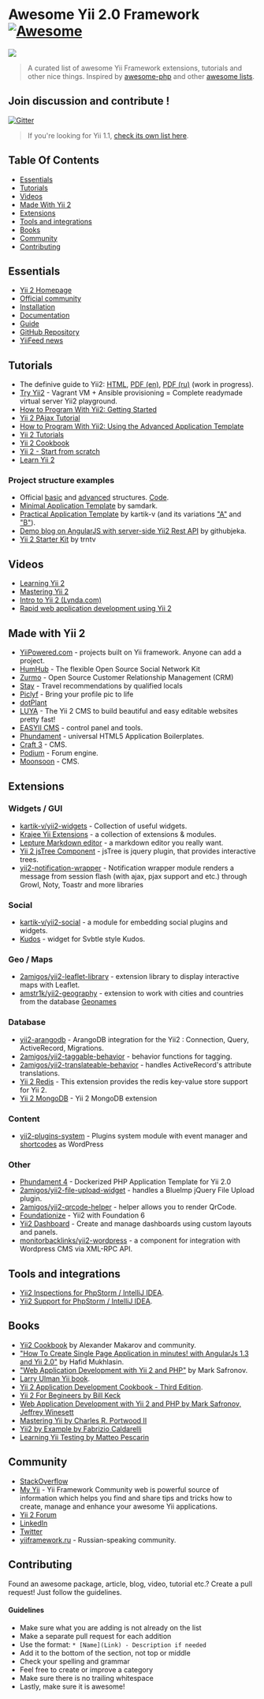 # Awesome Yii 2.0 Framework [![Awesome](https://cdn.rawgit.com/sindresorhus/awesome/d7305f38d29fed78fa85652e3a63e154dd8e8829/media/badge.svg)](https://github.com/sindresorhus/awesome)


![](http://static.yiiframework.com/files/logo/yii.png)

> A curated list of awesome Yii Framework extensions, tutorials and other nice things.
Inspired by [awesome-php](https://github.com/ziadoz/awesome-php) and other [awesome lists](https://github.com/sindresorhus/awesome).

## Join discussion and contribute !
[![Gitter](https://badges.gitter.im/Join%20Chat.svg)](https://gitter.im/samdark/awesome-yii?utm_source=badge&utm_medium=badge&utm_campaign=pr-badge)

> If you're looking for Yii 1.1, [check its own list here](1.1.md).



## Table Of Contents
- [Essentials](#essentials)
- [Tutorials](#tutorials)
- [Videos](#videos)
- [Made With Yii 2](#made-with-yii-2)
- [Extensions](#extensions)
- [Tools and integrations](#tools-and-integrations)
- [Books](#books)
- [Community](#community)
- [Contributing](#contributing)


## Essentials
* [Yii 2 Homepage](http://www.yiiframework.com/)
* [Official community](http://www.yiiframework.com/community/)
* [Installation](http://www.yiiframework.com/download/)
* [Documentation](http://www.yiiframework.com/doc-2.0/index.html)
* [Guide](http://www.yiiframework.com/doc-2.0/guide-index.html)
* [GitHub Repository](https://github.com/yiisoft/yii2)
* [YiiFeed news](http://yiifeed.com/)

## Tutorials

* The definive guide to Yii2:  [HTML](http://www.yiiframework.com/doc-2.0/guide-index.html), [PDF (en)](http://stuff.cebe.cc/yii2-guide.en.pdf), [PDF (ru)](http://stuff.cebe.cc/yii2-guide.ru.pdf) (work in progress).
* [Try Yii2](https://github.com/iJackUA/try-yii2) - Vagrant VM + Ansible provisioning = Complete readymade virtual server Yii2 playground.
* [How to Program With Yii2: Getting Started](http://code.tutsplus.com/tutorials/how-to-program-with-yii2-getting-started--cms-22440)
* [Yii 2 PAjax Tutorial](http://blog.neattutorials.com/yii2-pjax-tutorial/)
* [How to Program With Yii2: Using the Advanced Application Template](http://code.tutsplus.com/tutorials/how-to-program-with-yii2-using-the-advanced-application-template--cms-24994)
* [Yii 2 Tutorials](http://www.learnyii2.com/)
* [Yii 2 Cookbook](https://yii2-cookbook.readthedocs.io/README/)
* [Yii 2 - Start from scratch](http://www.yiiframework.com/doc-2.0/guide-tutorial-start-from-scratch.html)
* [Learn Yii 2](http://www.learnyii2.com/)

### Project structure examples

* Official [basic](https://github.com/yiisoft/yii2/tree/master/apps/basic#yii-2-basic-application-template) and [advanced](http://www.yiiframework.com/doc-2.0/guide-tutorial-advanced-app.html) structures. [Code](https://github.com/yiisoft/yii2/tree/master/apps).
* [Minimal Application Template](https://github.com/samdark/yii2-minimal) by samdark.
* [Practical Application Template](https://github.com/kartik-v/yii2-app-practical) by kartik-v (and its variations ["A"](https://github.com/kartik-v/yii2-app-practical-a) and ["B"](https://github.com/kartik-v/yii2-app-practical-b)).
* [Demo blog on AngularJS with server-side Yii2 Rest API](https://github.com/githubjeka/angular-yii2) by githubjeka.
* [Yii 2 Starter Kit](https://github.com/trntv/yii2-starter-kit) by trntv

## Videos
* [Learning Yii 2](https://www.packtpub.com/web-development/learning-yii-2-video)
* [Mastering Yii 2](https://www.udemy.com/mastering-yii-2/)
* [Intro to Yii 2 (Lynda.com)](https://www.lynda.com/PHP-tutorials/Intro-Yii-2/540346/579851-4.html)
* [Rapid web application development using Yii 2](https://www.udemy.com/rapid-web-application-development-using-yii-2-php-framework/?couponCode=yiicoursecoupondisc)


## Made with Yii 2

* [YiiPowered.com](http://yiipowered.com/) - projects built on Yii framework. Anyone can add a project.
* [HumHub](https://www.humhub.org/en) - The flexible Open Source Social Network Kit
* [Zurmo](http://zurmo.org/) - Open Source Customer Relationship Management (CRM)
* [Stay](http://www.stay.com/) - Travel recommendations by qualified locals
* [Piclyf](http://piclyf.com/) - Bring your profile pic to life
* [dotPlant](http://dotplant.ru/)
* [LUYA](https://luya.io) - The Yii 2 CMS to build beautiful and easy editable websites pretty fast!
* [EASYII CMS](http://easyiicms.com/) - control panel and tools.
* [Phundament](http://phundament.com/) - universal HTML5 Application Boilerplates.
* [Craft 3](https://craftcms.com/3) - CMS.
* [Podium](https://github.com/bizley/yii2-podium) - Forum engine.
* [Moonsoon](http://monsooncms.com/) - CMS.



## Extensions

### Widgets / GUI

* [kartik-v/yii2-widgets](https://github.com/kartik-v/yii2-widgets) - Collection of useful widgets.
* [Krajee Yii Extensions](http://demos.krajee.com/) - a collection of extensions & modules.
* [Lepture Markdown editor](https://github.com/iJackUA/yii2-lepture-markdown-editor-widget) - a markdown editor you really want.
* [Yii 2 jsTree Component](http://yiidreamteam.com/yii2/jstree) - jsTree is jquery plugin, that provides interactive trees. 
* [yii2-notification-wrapper](https://github.com/loveorigami/yii2-notification-wrapper) -  Notification wrapper module renders a message from session flash (with ajax, pjax support and etc.) through Growl, Noty, Toastr and more libraries

### Social

* [kartik-v/yii2-social](https://github.com/kartik-v/yii2-social) - a module for embedding social plugins and widgets.
* [Kudos](https://github.com/iJackUA/yii2-kudos-widget) - widget for Svbtle style Kudos.

### Geo / Maps

* [2amigos/yii2-leaflet-library](https://github.com/2amigos/yii2-leaflet-library) - extension library to display interactive maps with Leaflet.
* [amstr1k/yii2-geography](https://github.com/amstr1k/yii2-geography) - extension to work with cities and countries from the database [Geonames](http://www.geonames.org/)

### Database

* [yii2-arangodb](https://github.com/DevGroup-ru/yii2-arangodb) - ArangoDB integration for the Yii2 : Connection, Query, ActiveRecord, Migrations.
* [2amigos/yii2-taggable-behavior](https://github.com/2amigos/yii2-taggable-behavior) - behavior functions for tagging.
* [2amigos/yii2-translateable-behavior](https://github.com/2amigos/yii2-translateable-behavior) - handles ActiveRecord's attribute translations.
* [Yii 2 Redis](https://github.com/yiisoft/yii2-redis) - This extension provides the redis key-value store support for Yii 2.
* [Yii 2 MongoDB](https://github.com/yiisoft/yii2-mongodb) - Yii 2 MongoDB extension

### Content

* [yii2-plugins-system](https://github.com/loveorigami/yii2-plugins-system) -  Plugins system module with event manager and [shortcodes](https://github.com/loveorigami/yii2-shortcodes-pack) as WordPress

### Other

* [Phundament 4](http://phundament.com/) - Dockerized PHP Application Template for Yii 2.0
* [2amigos/yii2-file-upload-widget](https://github.com/2amigos/yii2-file-upload-widget) - handles a BlueImp jQuery File Upload plugin.
* [2amigos/yii2-qrcode-helper](https://github.com/2amigos/yii2-qrcode-helper) - helper allows you to render QrCode.
* [Foundationize](http://foundationize.com/) - Yii2 with Foundation 6
* [Yii2 Dashboard](https://cornernote.github.io/yii2-dashboard/) - Create and manage dashboards using custom layouts and panels.
* [monitorbacklinks/yii2-wordpress](https://github.com/monitorbacklinks/yii2-wordpress) - a component for integration with Wordpress CMS via XML-RPC API.


## Tools and integrations

* [Yii2 Inspections for PhpStorm / IntelliJ IDEA](https://plugins.jetbrains.com/idea/plugin/9400-yii2-inspections).
* [Yii2 Support for PhpStorm / IntelliJ IDEA](https://plugins.jetbrains.com/idea/plugin/9388-yii2-support).


## Books

* [Yii2 Cookbook](https://github.com/samdark/yii2-cookbook/blob/master/book/README.md) by Alexander Makarov and community.
* ["How To Create Single Page Application in minutes! with AngularJs 1.3 and Yii 2.0"](https://www.gitbook.com/book/hscstudio/angular1-yii2/details) by Hafid Mukhlasin.
* ["Web Application Development with Yii 2 and PHP"](http://www.amazon.com/dp/1783981881) by Mark Safronov.
* [Larry Ulman Yii book](https://larry.pub/).
* [Yii 2 Application Development Cookbook - Third Edition](https://www.packtpub.com/web-development/yii2-application-development-cookbook-third-edition).
* [Yii 2 For Begineers by Bill Keck](https://leanpub.com/yii2forbeginners)
* [Web Application Development with Yii 2 and PHP by Mark Safronov, Jeffrey Winesett](https://www.packtpub.com/web-development/web-application-development-yii-2-and-php)
* [Mastering Yii by Charles R. Portwood II](https://www.packtpub.com/web-development/mastering-yii)
* [Yii2 by Example by Fabrizio Caldarelli](https://www.packtpub.com/web-development/yii2-example)
* [Learning Yii Testing by Matteo Pescarin](https://www.packtpub.com/web-development/learning-yii-testing)


## Community
* [StackOverflow](http://stackoverflow.com/questions/tagged/yii2)
* [My Yii](https://www.my-yii.com/) - Yii Framework Community web is powerful source of information which helps you find and share tips and tricks how to create, manage and enhance your awesome Yii applications.
* [Yii 2 Forum](http://www.yiiframework.com/forum/index.php/forum/4-yii-20/)
* [LinkedIn](https://www.linkedin.com/groups/1483367/profile)
* [Twitter](https://twitter.com/yiiframework)
* [yiiframework.ru](http://yiiframework.ru/) - Russian-speaking community.


## Contributing
Found an awesome package, article, blog, video, tutorial etc.? Create a pull request! Just follow the guidelines.

#### Guidelines

* Make sure what you are adding is not already on the list
* Make a separate pull request for each addition
* Use the format: `* [Name](Link) - Description if needed`
* Add it to the bottom of the section, not top or middle
* Check your spelling and grammar
* Feel free to create or improve a category
* Make sure there is no trailing whitespace
* Lastly, make sure it is awesome!
